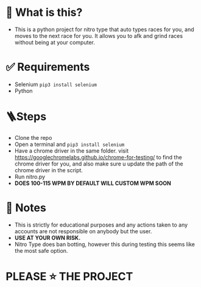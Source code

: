 # 🤔 What is this? 
* This is a python project for nitro type that auto types races for you, and moves to the next race for you. It allows you to afk and grind races without being at your computer. 

# ✅ Requirements
* Selenium `pip3 install selenium`
* Python 

# 🪜Steps
* Clone the repo
* Open a terminal and `pip3 install selenium`
* Have a chrome driver in the same folder. visit https://googlechromelabs.github.io/chrome-for-testing/ to find the chrome driver for you, and also make sure u update the path of the chrome driver in the script. 
* Run nitro.py
* **DOES 100-115 WPM BY DEFAULT WILL CUSTOM WPM SOON**

# 📝 Notes
* This is strictly for educational purposes and any actions taken to any accounts are not responsible on anybody but the user.
* **USE AT YOUR OWN RISK.**
* Nitro Type does ban botting, however this during testing this seems like the most safe option.

# **PLEASE ⭐️ THE PROJECT**

